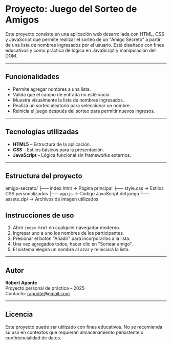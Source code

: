 # Proyecto: Juego del Sorteo de Amigos

Este proyecto consiste en una aplicación web desarrollada con HTML, CSS y JavaScript que permite realizar el sorteo de un "Amigo Secreto" a partir de una lista de nombres ingresados por el usuario. Está diseñado con fines educativos y como práctica de lógica en JavaScript y manipulación del DOM.

---

## Funcionalidades

- Permite agregar nombres a una lista.
- Valida que el campo de entrada no esté vacío.
- Muestra visualmente la lista de nombres ingresados.
- Realiza un sorteo aleatorio para seleccionar un nombre.
- Reinicia el juego después del sorteo para permitir nuevos ingresos.

---

## Tecnologías utilizadas

- **HTML5** – Estructura de la aplicación.
- **CSS** – Estilos básicos para la presentación.
- **JavaScript** – Lógica funcional sin frameworks externos.

---

## Estructura del proyecto
amigo-secreto/
├── index.html → Página principal
├── style.css → Estilos CSS personalizados
├── app.js → Código JavaScript del juego
└── assets.zip/ → Archivos de imagen utilizados

## Instrucciones de uso

1. Abrir `index.html` en cualquier navegador moderno.
2. Ingresar uno a uno los nombres de los participantes.
3. Presionar el botón "Añadir" para incorporarlos a la lista.
4. Una vez agregados todos, hacer clic en "Sortear amigo".
5. El sistema elegirá un nombre al azar y reiniciará la lista.

---

## Autor

**Robert Aponte**  
Proyecto personal de práctica – 2025  
Contacto: raponte@gmail.com

---

## Licencia

Este proyecto puede ser utilizado con fines educativos. No se recomienda su uso en contextos que requieran almacenamiento persistente o confidencialidad de datos.
